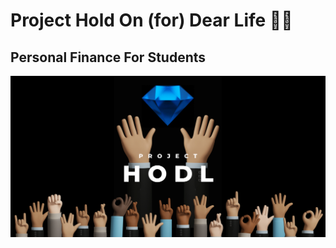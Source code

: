 # Project Hold On (for) Dear Life 💎🙌
## Personal Finance For Students

![ProjectHODL](hodlpreview.jpg)

